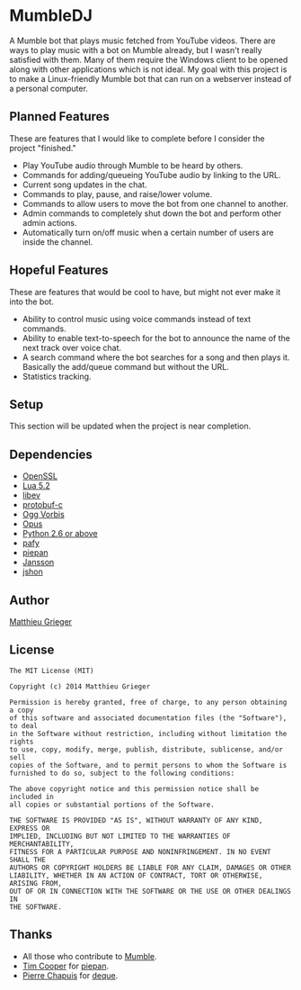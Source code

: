MumbleDJ
========
A Mumble bot that plays music fetched from YouTube videos. There are ways to play music with a bot on Mumble already, but I wasn't really satisfied with them. Many of them require the Windows client to be opened along with other applications which is not ideal. My goal with this project is to make a Linux-friendly Mumble bot that can run on a webserver instead of a personal computer.

## Planned Features
These are features that I would like to complete before I consider the project "finished."
* Play YouTube audio through Mumble to be heard by others.
* Commands for adding/queueing YouTube audio by linking to the URL.
* Current song updates in the chat.
* Commands to play, pause, and raise/lower volume.
* Commands to allow users to move the bot from one channel to another.
* Admin commands to completely shut down the bot and perform other admin actions.
* Automatically turn on/off music when a certain number of users are inside the channel.

## Hopeful Features
These are features that would be cool to have, but might not ever make it into the bot.
* Ability to control music using voice commands instead of text commands.
* Ability to enable text-to-speech for the bot to announce the name of the next track over voice chat.
* A search command where the bot searches for a song and then plays it. Basically the add/queue command but without the URL.
* Statistics tracking.

## Setup
This section will be updated when the project is near completion.

## Dependencies
* [OpenSSL](http://www.openssl.org/)
* [Lua 5.2](http://www.lua.org/)
* [libev](http://libev.schmorp.de/)
* [protobuf-c](https://github.com/protobuf-c/protobuf-c)
* [Ogg Vorbis](https://xiph.org/vorbis/)
* [Opus](http://www.opus-codec.org/)
* [Python 2.6 or above](https://www.python.org/)
* [pafy](https://github.com/np1/pafy/)
* [piepan](https://github.com/layeh/piepan)
* [Jansson](http://www.digip.org/jansson/)
* [jshon](http://kmkeen.com/jshon/)

## Author
[Matthieu Grieger](http://matthieugrieger.com)

## License
```
The MIT License (MIT)

Copyright (c) 2014 Matthieu Grieger

Permission is hereby granted, free of charge, to any person obtaining a copy
of this software and associated documentation files (the "Software"), to deal
in the Software without restriction, including without limitation the rights
to use, copy, modify, merge, publish, distribute, sublicense, and/or sell
copies of the Software, and to permit persons to whom the Software is
furnished to do so, subject to the following conditions:

The above copyright notice and this permission notice shall be included in
all copies or substantial portions of the Software.

THE SOFTWARE IS PROVIDED "AS IS", WITHOUT WARRANTY OF ANY KIND, EXPRESS OR
IMPLIED, INCLUDING BUT NOT LIMITED TO THE WARRANTIES OF MERCHANTABILITY,
FITNESS FOR A PARTICULAR PURPOSE AND NONINFRINGEMENT. IN NO EVENT SHALL THE
AUTHORS OR COPYRIGHT HOLDERS BE LIABLE FOR ANY CLAIM, DAMAGES OR OTHER
LIABILITY, WHETHER IN AN ACTION OF CONTRACT, TORT OR OTHERWISE, ARISING FROM,
OUT OF OR IN CONNECTION WITH THE SOFTWARE OR THE USE OR OTHER DEALINGS IN
THE SOFTWARE.
```

## Thanks
* All those who contribute to [Mumble](https://github.com/mumble-voip/mumble).  
* [Tim Cooper](https://github.com/bontibon) for [piepan](https://github.com/layeh/piepan).
* [Pierre Chapuis](https://github.com/catwell) for [deque](https://github.com/catwell/cw-lua/tree/master/deque).
